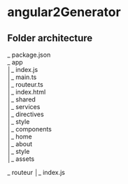 # angular2Generator

## Folder architecture

_ package.json <br/>
_ app<br/>
│_ index.js<br/>
│_ main.ts<br/>
│_ routeur.ts<br/>
│_ index.html<br/>
│_ shared<br/>
    │_ services<br/>
    │_ directives<br/>
    │_ style<br/>
│_ components<br/>
    │_ home<br/>
    │_ about<br/>
    │_ style<br/>
│_ assets

_ routeur
│_ index.js
